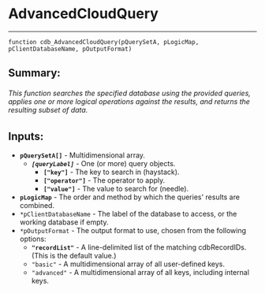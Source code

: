 # AdvancedCloudQuery
---
```
function cdb_AdvancedCloudQuery(pQuerySetA, pLogicMap, pClientDatabaseName, pOutputFormat)
```
## Summary:
###### This function searches the specified database using the provided queries, applies one or more logical operations against the results, and returns the resulting subset of data.

## Inputs:
* **`pQuerySetA[]`** - Multidimensional array.
  * **_`[queryLabel]`_** - One (or more) query objects.
    * **`["key"]`** - The key to search in (haystack).
    * **`["operator"]`** - The operator to apply.
    * **`["value"]`** - The value to search for (needle).
* **`pLogicMap`** - The order and method by which the queries' results are combined.
* `*pClientDatabaseName` - The label of the database to access, or the working database if empty.
* `*pOutputFormat` - The output format to use, chosen from the following options:
  * **`"recordList"`** - A line-delimited list of the matching cdbRecordIDs. (This is the default value.)
  * `"basic"` - A multidimensional array of all user-defined keys.
  * `"advanced"` - A multidimensional array of all keys, including internal keys.
